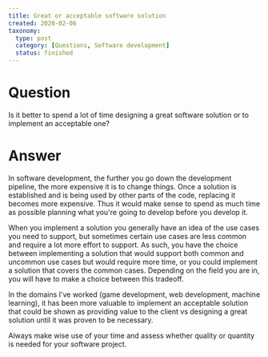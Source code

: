 ```yaml
---
title: Great or acceptable software solution
created: 2020-02-06
taxonomy:
  type: post
  category: [Questions, Software development]
  status: finished
---
```


# Question
Is it better to spend a lot of time designing a great software solution or to implement an acceptable one?

# Answer
In software development, the further you go down the development pipeline, the more expensive it is to change things. Once a solution is established and is being used by other parts of the code, replacing it becomes more expensive. Thus it would make sense to spend as much time as possible planning what you're going to develop before you develop it.

When you implement a solution you generally have an idea of the use cases you need to support, but sometimes certain use cases are less common and require a lot more effort to support. As such, you have the choice between implementing a solution that would support both common and uncommon use cases but would require more time, or you could implement a solution that covers the common cases. Depending on the field you are in, you will have to make a choice between this tradeoff.

In the domains I've worked (game development, web development, machine learning), it has been more valuable to implement an acceptable solution that could be shown as providing value to the client vs designing a great solution until it was proven to be necessary.

Always make wise use of your time and assess whether quality or quantity is needed for your software project.
